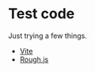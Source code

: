 # Test code
Just trying a few things.
* [Vite](https://vitejs.dev/)
* [Rough.js](https://roughjs.com/)